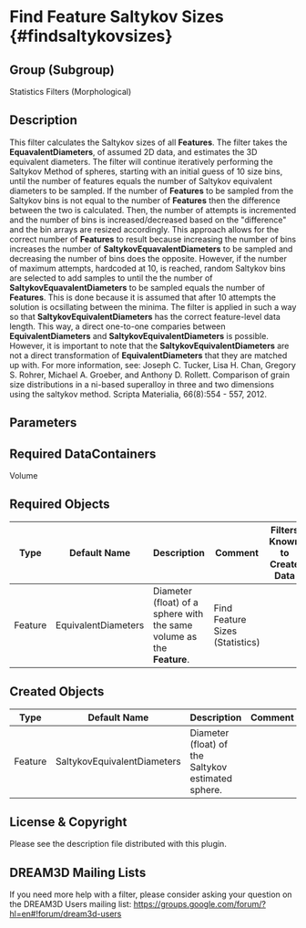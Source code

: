 Find Feature Saltykov Sizes {#findsaltykovsizes}
======

## Group (Subgroup) ##
Statistics Filters (Morphological)

## Description ##
This filter calculates the Saltykov sizes of all **Features**.  The filter takes the **EquavalentDiameters**, of assumed 2D data, and estimates the 3D equivalent diameters.
The filter will continue iteratively performing the Saltykov Method of spheres, starting with an initial guess of 10 size bins, until the number of features equals the 
number of Saltykov equivalent diameters to be sampled.  If the number of **Features** to be sampled from the Saltykov bins is not equal to the number of **Features**
then the difference between the two is calculated.  Then, the number of attempts is incremented and the number of bins is increased/decreased based on the 
"difference" and the bin arrays are resized accordingly.  This approach allows for the correct number of **Features** to result because increasing the number of bins
increases the number of **SaltykovEquavalentDiameters** to be sampled and decreasing the number of bins does the opposite.  However, if the number of maximum attempts,
hardcoded at 10, is reached, random Saltykov bins are selected to add samples to until the the number of **SaltykovEquavalentDiameters** to be sampled equals the 
number of **Features**.  This is done because it is assumed that after 10 attempts the solution is ocsillating between the minima.
The filter is applied in such a way so that **SaltykovEquivalentDiameters** has the correct feature-level data
length.  This way, a direct one-to-one comparies between **EquivalentDiameters** and **SaltykovEquivalentDiameters** is possible.  However, it is important to note that
the **SaltykovEquivalentDiameters** are not a direct transformation of **EquivalentDiameters** that they are matched up with.
For more information, see: Joseph C. Tucker, Lisa H. Chan, Gregory S. Rohrer, Michael A. Groeber, and Anthony D. Rollett. Comparison of grain size 
distributions in a ni-based superalloy in three and two dimensions using the saltykov method. Scripta Materialia, 66(8):554 - 557, 2012.

## Parameters ##

## Required DataContainers ##
Volume

## Required Objects ##

| Type | Default Name | Description | Comment | Filters Known to Create Data |
|------|--------------|-------------|---------|-----|
| Feature | EquivalentDiameters | Diameter (float) of a sphere with the same volume as the **Feature**. | Find Feature Sizes (Statistics) |

## Created Objects ##

| Type | Default Name | Description | Comment |
|------|--------------|-------------|---------|
| Feature | SaltykovEquivalentDiameters | Diameter (float) of the Saltykov estimated sphere. |  |


## License & Copyright ##

Please see the description file distributed with this plugin.

## DREAM3D Mailing Lists ##

If you need more help with a filter, please consider asking your question on the DREAM3D Users mailing list:
https://groups.google.com/forum/?hl=en#!forum/dream3d-users


